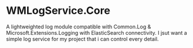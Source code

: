 # WMLogService.Core
A lightweighted log module compatible with Common.Log & Microsoft.Extensions.Logging with ElasticSearch connectivity.
I jsut want a simple log service for my project that i can control every detail.
